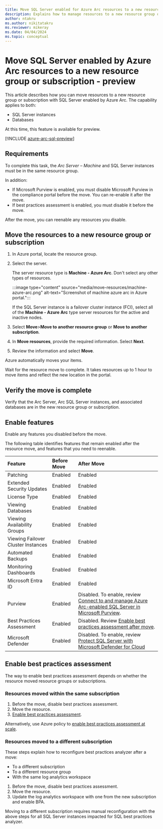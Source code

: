 ```yaml
---
title: Move SQL Server enabled for Azure Arc resources to a new resource group or subscription - preview
description: Explains how to manage resources to a new resource group or subscription for SQL Server enabled by Azure Arc
author: ntakru 
ms.author: nikitatakru
ms.reviewer: mikeray
ms.date: 04/04/2024
ms.topic: conceptual
---
```



# Move SQL Server enabled by Azure Arc resources to a new resource group or subscription - preview

This article describes how you can move resources to a new resource group or subscription with SQL Server enabled by Azure Arc. The capability applies to both:

- SQL Server instances
- Databases

At this time, this feature is available for preview.

[!INCLUDE [azure-arc-sql-preview](includes/azure-arc-sql-preview.md)]

## Requirements

To complete this task, the *Arc Server – Machine* and SQL Server instances must be in the same resource group.

In addition:

- If Microsoft Purview is enabled, you must disable Microsoft Purview in the compliance portal before the move. You can re-enable it after the move.
- If best practices assessment is enabled, you must disable it before the move.

After the move, you can reenable any resources you disable.

## Move the resources to a new resource group or subscription

1. In Azure portal, locate the resource group.

1. Select the server.

   The server resource type is **Machine - Azure Arc**. Don't select any other types of resources.

   :::image type="content" source="media/move-resources/machine-azure-arc.png" alt-text="Screenshot of machine azure arc in Azure portal.":::

   If the SQL Server instance is a failover cluster instance (FCI), select all of the **Machine - Azure Arc** type server resources for the active and inactive nodes.

1. Select **Move**>**Move to another resource group** or **Move to another subscription**.
1. In **Move resources**, provide the required information. Select **Next**.
1. Review the information and select **Move**.

Azure automatically moves your items.

Wait for the resource move to complete. It takes resources up to 1 hour to move items and reflect the new location in the portal.

## Verify the move is complete

Verify that the Arc Server, Arc SQL Server instances, and associated databases are in the new resource group or subscription.

## Enable features

Enable any features you disabled before the move.

The following table identifies features that remain enabled after the resource move, and features that you need to reenable.

|Feature |Before Move |After Move |
|:----|:----|:----|
|Patching  |Enabled |Enabled |
|Extended Security Updates |Enabled |Enabled |
|License Type |Enabled |Enabled |
|Viewing Databases  |Enabled |Enabled |
|Viewing Availability Groups |Enabled |Enabled |
|Viewing Failover Cluster Instances  |Enabled |Enabled |
|Automated Backups |Enabled |Enabled |
|Monitoring Dashboards |Enabled |Enabled |
|Microsoft Entra ID |Enabled |Enabled |
|Purview |Enabled |Disabled. To enable, review [Connect to and manage Azure Arc-enabled SQL Server in Microsoft Purview](/purview/register-scan-azure-arc-enabled-sql-server).|
|Best Practices Assessment |Enabled |Disabled. Review [Enable best practices assessment after move](#enable-best-practices-assessment).|
|Microsoft Defender |Enabled |Disabled. To enable, review [Protect SQL Server with Microsoft Defender for Cloud](configure-advanced-data-security.md)|

## Enable best practices assessment

The way to enable best practices assessment depends on whether the resource moved resource groups or subscriptions.

### Resources moved within the same subscription

1. Before the move, disable best practices assessment.
2. Move the resource.
3. [Enable best practices assessment](assess.md#enable-best-practices-assessment).

Alternatively, use Azure policy to [enable best practices assessment  at scale](assess.md#enable-best-practices-assessment-at-scale-using-azure-policy).

### Resources moved to a different subscription

These steps explain how to reconfigure best practices analyzer after a move:

- To a different subscription
- To a different resource group
- With the same log analytics workspace

1. Before the move, disable best practices assessment.
2. Move the resource.
3. Update the log analytics workspace with one from the new subscription and enable BPA.

Moving to a different subscription requires manual reconfiguration with the above steps for all SQL Server instances impacted for SQL best practices analyzer.

